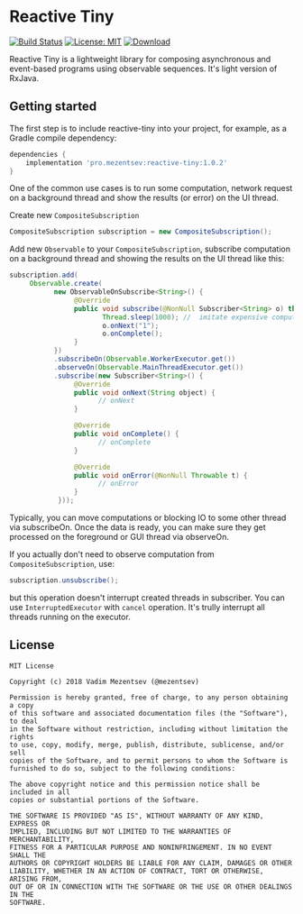 # Reactive Tiny
[![Build Status](https://travis-ci.org/mezentsev/reactive-tiny.svg?branch=master)](https://travis-ci.org/mezentsev/reactive-tiny)
[![License: MIT](https://img.shields.io/badge/License-MIT-yellow.svg)](https://opensource.org/licenses/MIT)
[ ![Download](https://api.bintray.com/packages/mezentsev/maven/reactive-tiny/images/download.svg) ](https://bintray.com/mezentsev/maven/reactive-tiny/_latestVersion)

Reactive Tiny is a lightweight library for composing asynchronous and event-based programs using observable sequences. It's light version of RxJava.

## Getting started

The first step is to include reactive-tiny into your project, for example, as a Gradle compile dependency:

```groovy
dependencies {
    implementation 'pro.mezentsev:reactive-tiny:1.0.2'
}
```

One of the common use cases is to run some computation, network request on a background thread and show the results (or error) on the UI thread.

Create new `CompositeSubscription`

```java
CompositeSubscription subscription = new CompositeSubscription();
```

Add new `Observable` to your `CompositeSubscription`, subscribe computation on a background thread and showing the results on the UI thread like this:

```java
subscription.add(
     Observable.create(
           new ObservableOnSubscribe<String>() {
                @Override
                public void subscribe(@NonNull Subscriber<String> o) throws Exception {
                       Thread.sleep(1000); //  imitate expensive computation
                       o.onNext("1");
                       o.onComplete();
                }
           })
           .subscribeOn(Observable.WorkerExecutor.get())
           .observeOn(Observable.MainThreadExecutor.get())
           .subscribe(new Subscriber<String>() {
                @Override
                public void onNext(String object) {
                      // onNext
                }

                @Override
                public void onComplete() {
                      // onComplete
                }

                @Override
                public void onError(@NonNull Throwable t) {
                      // onError
                }
            }));
```

Typically, you can move computations or blocking IO to some other thread via subscribeOn. Once the data is ready, you can make sure they get processed on the foreground or GUI thread via observeOn.

If you actually don't need to observe computation from `CompositeSubscription`, use:

```java
subscription.unsubscribe();
```

but this operation doesn't interrupt created threads in subscriber. You can use `InterruptedExecutor` with `cancel` operation. It's trully interrupt all threads running on the executor.

## License
```
MIT License

Copyright (c) 2018 Vadim Mezentsev (@mezentsev)

Permission is hereby granted, free of charge, to any person obtaining a copy
of this software and associated documentation files (the "Software"), to deal
in the Software without restriction, including without limitation the rights
to use, copy, modify, merge, publish, distribute, sublicense, and/or sell
copies of the Software, and to permit persons to whom the Software is
furnished to do so, subject to the following conditions:

The above copyright notice and this permission notice shall be included in all
copies or substantial portions of the Software.

THE SOFTWARE IS PROVIDED "AS IS", WITHOUT WARRANTY OF ANY KIND, EXPRESS OR
IMPLIED, INCLUDING BUT NOT LIMITED TO THE WARRANTIES OF MERCHANTABILITY,
FITNESS FOR A PARTICULAR PURPOSE AND NONINFRINGEMENT. IN NO EVENT SHALL THE
AUTHORS OR COPYRIGHT HOLDERS BE LIABLE FOR ANY CLAIM, DAMAGES OR OTHER
LIABILITY, WHETHER IN AN ACTION OF CONTRACT, TORT OR OTHERWISE, ARISING FROM,
OUT OF OR IN CONNECTION WITH THE SOFTWARE OR THE USE OR OTHER DEALINGS IN THE
SOFTWARE.
```
